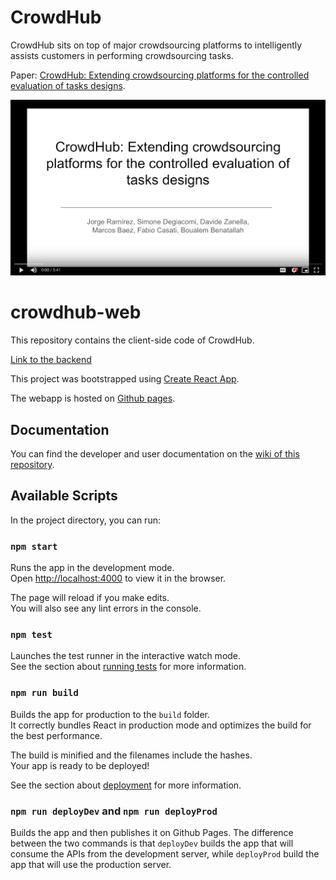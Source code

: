 # CrowdHub

CrowdHub sits on top of major crowdsourcing platforms to intelligently assists customers in performing crowdsourcing tasks.

Paper: [CrowdHub: Extending crowdsourcing platforms for the controlled evaluation of tasks designs](https://arxiv.org/abs/1909.02800).

[![Watch the video](./public/video-preview.png)](https://drive.google.com/file/d/1sNbreDkoVYnbrRFJ4A4kWAHajJiUMP9l/view)


# crowdhub-web

This repository contains the client-side code of CrowdHub.

[Link to the backend](https://github.com/TrentoCrowdAI/crowdhub-api)

This project was bootstrapped using [Create React App](https://github.com/facebook/create-react-app).

The webapp is hosted on [Github pages](https://trentocrowdai.github.io/crowdhub-web).

## Documentation
You can find the developer and user documentation on the [wiki of this repository](https://github.com/TrentoCrowdAI/crowdhub-web/wiki).

## Available Scripts

In the project directory, you can run:

### `npm start`

Runs the app in the development mode.<br>
Open [http://localhost:4000](http://localhost:4000) to view it in the browser.

The page will reload if you make edits.<br>
You will also see any lint errors in the console.

### `npm test`

Launches the test runner in the interactive watch mode.<br>
See the section about [running tests](https://facebook.github.io/create-react-app/docs/running-tests) for more information.

### `npm run build`

Builds the app for production to the `build` folder.<br>
It correctly bundles React in production mode and optimizes the build for the best performance.

The build is minified and the filenames include the hashes.<br>
Your app is ready to be deployed!

See the section about [deployment](https://facebook.github.io/create-react-app/docs/deployment) for more information.


### `npm run deployDev` and `npm run deployProd`

Builds the app and then publishes it on Github Pages. The difference between the two commands is that `deployDev` builds
the app that will consume the APIs from the development server, while `deployProd` build the app that will use the production
server.
